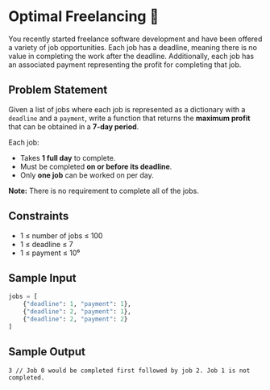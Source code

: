 # Optimal Freelancing 💼

You recently started freelance software development and have been offered a variety of job opportunities. Each job has a deadline, meaning there is no value in completing the work after the deadline. Additionally, each job has an associated payment representing the profit for completing that job.

## Problem Statement

Given a list of jobs where each job is represented as a dictionary with a `deadline` and a `payment`, write a function that returns the **maximum profit** that can be obtained in a **7-day period**.

Each job:
- Takes **1 full day** to complete.
- Must be completed **on or before its deadline**.
- Only **one job** can be worked on per day.

**Note:** There is no requirement to complete all of the jobs.

## Constraints

- 1 ≤ number of jobs ≤ 100
- 1 ≤ deadline ≤ 7
- 1 ≤ payment ≤ 10⁶

## Sample Input 

```python
jobs = [
    {"deadline": 1, "payment": 1},
    {"deadline": 2, "payment": 1},
    {"deadline": 2, "payment": 2}
]
```

## Sample Output 
```
3 // Job 0 would be completed first followed by job 2. Job 1 is not completed.

```
